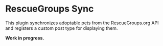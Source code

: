 # RescueGroups Sync

This plugin synchronizes adoptable pets from the RescueGroups.org API and registers a custom post type for displaying them.

**Work in progress.**
